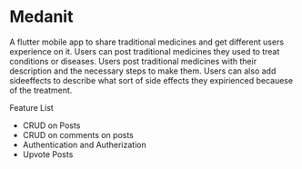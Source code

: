 # Medanit
A flutter mobile app to share traditional medicines and get different users experience on it. Users can post traditional medicines they used to treat conditions or diseases. 
Users post traditional medicines with their description and the necessary steps to make them.
Users can also add sideeffects to describe what sort of side effects they expirienced becauese of the treatment. 

Feature List
- CRUD on Posts
- CRUD on comments on posts
- Authentication and Autherization
- Upvote Posts


